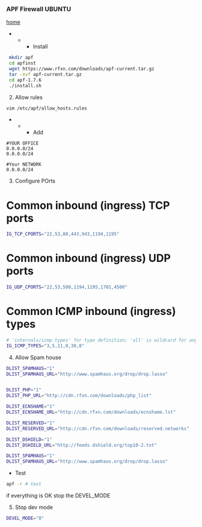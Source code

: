 ### APF Firewall UBUNTU ###

[home](https://www.rfxn.com/projects/advanced-policy-firewall/)

- - - Install
```bash
 mkdir apf
 cd apfinst
 wget https://www.rfxn.com/downloads/apf-current.tar.gz
 tar -xvf apf-current.tar.gz
 cd apf-1.7.6
 ./install.sh
```
2. Allow rules
```bash
vim /etc/apf/allow_hosts.rules
```
- - - Add
```
#YOUR OFFICE
0.0.0.0/24
0.0.0.0/24

#Your NETWORK
0.0.0.0/24
```

3. Configure POrts

# Common inbound (ingress) TCP ports
```bash
IG_TCP_CPORTS="22,53,80,443,943,1194,1195"
```
# Common inbound (ingress) UDP ports
```bash
IG_UDP_CPORTS="22,53,500,1194,1195,1701,4500"
```
# Common ICMP inbound (ingress) types
```bash
# 'internals/icmp.types' for type definition; 'all' is wildcard for any
IG_ICMP_TYPES="3,5,11,0,30,8"
```
4. Allow Spam house
```bash
DLIST_SPAMHAUS="1"
DLIST_SPAMHAUS_URL="http://www.spamhaus.org/drop/drop.lasso"


DLIST_PHP="1"
DLIST_PHP_URL="http://cdn.rfxn.com/downloads/php_list"

DLIST_ECNSHAME="1"
DLIST_ECNSHAME_URL="http://cdn.rfxn.com/downloads/ecnshame.lst"

DLIST_RESERVED="1"
DLIST_RESERVED_URL="http://cdn.rfxn.com/downloads/reserved.networks"

DLIST_DSHIELD="1"
DLIST_DSHIELD_URL="http://feeds.dshield.org/top10-2.txt"

DLIST_SPAMHAUS="1"
DLIST_SPAMHAUS_URL="http://www.spamhaus.org/drop/drop.lasso"
```
- Test 
```bash
apf -r # test
```
if everything is OK stop the DEVEL_MODE

5. Stop dev mode
```bash
DEVEL_MODE="0"
```
